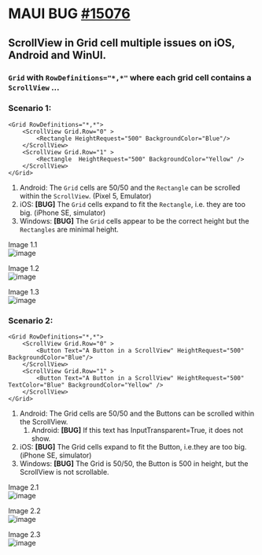 # MAUI BUG [#15076](https://github.com/dotnet/maui/issues/15076)
## ScrollView in Grid cell multiple issues on iOS, Android and WinUI.


### `Grid` with `RowDefinitions="*,*"` where each grid cell contains a `ScrollView` ...
### Scenario 1:  
```xaml
<Grid RowDefinitions="*,*">
    <ScrollView Grid.Row="0" >
        <Rectangle HeightRequest="500" BackgroundColor="Blue"/>
    </ScrollView>
    <ScrollView Grid.Row="1" >
        <Rectangle  HeightRequest="500" BackgroundColor="Yellow" />
    </ScrollView>
</Grid>
```
1. Android: The `Grid` cells are 50/50 and the `Rectangle` can be scrolled within the `ScrollView`. (Pixel 5, Emulator)  
1. iOS: **[BUG]** The `Grid` cells expand to fit the `Rectangle`, i.e. they are too big. (iPhone SE, simulator)  
1. Windows: **[BUG]** The `Grid` cells appear to be the correct height but the `Rectangles` are minimal height.   

Image 1.1  
![image](https://github.com/dotnet/maui/assets/16598898/d722db90-58e7-40d1-9362-d6f37bc9d143)

Image 1.2  
![image](https://github.com/dotnet/maui/assets/16598898/b8723edf-2f79-4619-9de5-44288f3d76f4)

Image 1.3  
![image](https://github.com/dotnet/maui/assets/16598898/81a030e0-4540-4bd8-8b26-58590e4a0eba)

### Scenario 2:
```xaml
<Grid RowDefinitions="*,*">
    <ScrollView Grid.Row="0" >
        <Button Text="A Button in a ScrollView" HeightRequest="500" BackgroundColor="Blue"/>
    </ScrollView>
    <ScrollView Grid.Row="1" >
        <Button Text="A Button in a ScrollView" HeightRequest="500" TextColor="Blue" BackgroundColor="Yellow" />
    </ScrollView>
</Grid>
```
1. Android: The Grid cells are 50/50 and the Buttons can be scrolled within the ScrollView.   
    1. Android: **[BUG]** If this text has InputTransparent=True, it does not show.  
1. iOS: **[BUG]** The Grid cells expand to fit the Button, i.e.they are too big. (iPhone SE, simulator)  
1. Windows: **[BUG]** The Grid is 50/50, the Button is 500 in height, but the ScrollView is not scrollable.  

Image 2.1  
![image](https://github.com/dotnet/maui/assets/16598898/14f136e9-f4b2-4210-88cd-db9e597c9d53)

Image 2.2  
![image](https://github.com/dotnet/maui/assets/16598898/0e09df63-0afb-41e3-a6be-1926ca37db18)

Image 2.3  
![image](https://github.com/dotnet/maui/assets/16598898/4cbc4208-ad74-4284-bdc8-2ed4db44341c)

